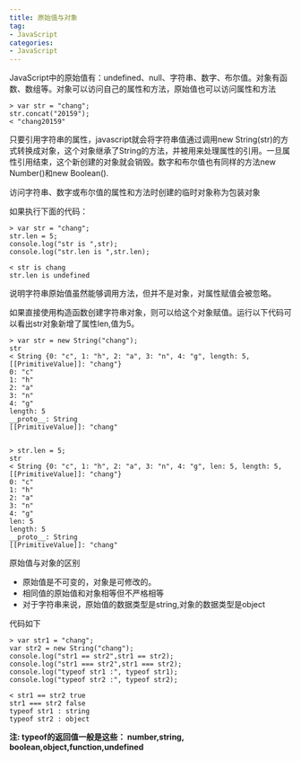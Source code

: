```yaml
---
title: 原始值与对象
tag: 
- JavaScript
categories:
- JavaScript
---
```

JavaScript中的原始值有：undefined、null、字符串、数字、布尔值。对象有函数、数组等。对象可以访问自己的属性和方法，原始值也可以访问属性和方法    

	> var str = "chang";
	str.concat("20159");
	< "chang20159"
	
<!-- more -->
只要引用字符串的属性，javascript就会将字符串值通过调用new String(str)的方式转换成对象，这个对象继承了String的方法，并被用来处理属性的引用。一旦属性引用结束，这个新创建的对象就会销毁。数字和布尔值也有同样的方法new Number()和new Boolean().

访问字符串、数字或布尔值的属性和方法时创建的临时对象称为包装对象

如果执行下面的代码：

	> var str = "chang";
	str.len = 5;
	console.log("str is ",str);
	console.log("str.len is ",str.len);
	
	< str is chang
	str.len is undefined
	
说明字符串原始值虽然能够调用方法，但并不是对象，对属性赋值会被忽略。

如果直接使用构造函数创建字符串对象，则可以给这个对象赋值。运行以下代码可以看出str对象新增了属性len,值为5。

	> var str = new String("chang");
	str
	< String {0: "c", 1: "h", 2: "a", 3: "n", 4: "g", length: 5, [[PrimitiveValue]]: "chang"}     
	0: "c"
	1: "h"
	2: "a"
	3: "n"
	4: "g"
	length: 5
	__proto__: String
	[[PrimitiveValue]]: "chang"
	
	
	> str.len = 5;
	str
	< String {0: "c", 1: "h", 2: "a", 3: "n", 4: "g", len: 5, length: 5, [[PrimitiveValue]]: "chang"}
	0: "c"
	1: "h"
	2: "a"
	3: "n"
	4: "g"
	len: 5
	length: 5
	__proto__: String
	[[PrimitiveValue]]: "chang"


原始值与对象的区别

- 原始值是不可变的，对象是可修改的。
- 相同值的原始值和对象相等但不严格相等
- 对于字符串来说，原始值的数据类型是string,对象的数据类型是object

代码如下

	> var str1 = "chang";
	var str2 = new String("chang");
	console.log("str1 == str2",str1 == str2);
	console.log("str1 === str2",str1 === str2);
	console.log("typeof str1 :", typeof str1);
	console.log("typeof str2 :", typeof str2);
	
	< str1 == str2 true
	str1 === str2 false
	typeof str1 : string
	typeof str2 : object
	
**注: typeof的返回值一般是这些： number,string, boolean,object,function,undefined**

